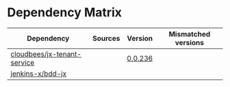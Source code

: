 # Dependency Matrix

Dependency | Sources | Version | Mismatched versions
---------- | ------- | ------- | -------------------
[cloudbees/jx-tenant-service](https://github.com/cloudbees/jx-tenant-service) |  | [0.0.236](https://github.com/cloudbees/jx-tenant-service/releases/tag/v0.0.236) | 
[jenkins-x/bdd-jx](https://github.com/jenkins-x/bdd-jx.git) |  | []() | 
